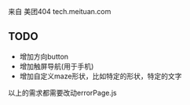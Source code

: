 
来自 美团404  tech.meituan.com

## TODO

- 增加方向button
- 增加触屏导航(用于手机)
- 增加自定义maze形状，比如特定的形状，特定的文字

以上的需求都需要改动errorPage.js
